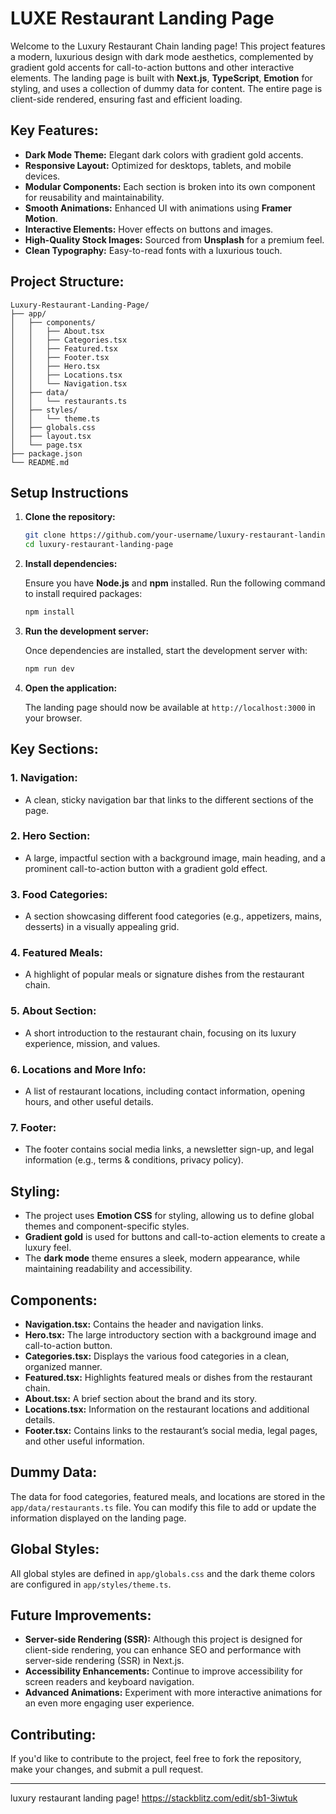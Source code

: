 # LUXE Restaurant Landing Page

Welcome to the Luxury Restaurant Chain landing page! This project features a modern, luxurious design with dark mode aesthetics, complemented by gradient gold accents for call-to-action buttons and other interactive elements. The landing page is built with **Next.js**, **TypeScript**, **Emotion** for styling, and uses a collection of dummy data for content. The entire page is client-side rendered, ensuring fast and efficient loading.

## Key Features:
- **Dark Mode Theme:** Elegant dark colors with gradient gold accents.
- **Responsive Layout:** Optimized for desktops, tablets, and mobile devices.
- **Modular Components:** Each section is broken into its own component for reusability and maintainability.
- **Smooth Animations:** Enhanced UI with animations using **Framer Motion**.
- **Interactive Elements:** Hover effects on buttons and images.
- **High-Quality Stock Images:** Sourced from **Unsplash** for a premium feel.
- **Clean Typography:** Easy-to-read fonts with a luxurious touch.

## Project Structure:

```
Luxury-Restaurant-Landing-Page/
├── app/
│   ├── components/
│   │   ├── About.tsx
│   │   ├── Categories.tsx
│   │   ├── Featured.tsx
│   │   ├── Footer.tsx
│   │   ├── Hero.tsx
│   │   ├── Locations.tsx
│   │   └── Navigation.tsx
│   ├── data/
│   │   └── restaurants.ts
│   ├── styles/
│   │   └── theme.ts
│   ├── globals.css
│   ├── layout.tsx
│   └── page.tsx
├── package.json
└── README.md
```

## Setup Instructions

1. **Clone the repository:**

   ```bash
   git clone https://github.com/your-username/luxury-restaurant-landing-page.git
   cd luxury-restaurant-landing-page
   ```

2. **Install dependencies:**

   Ensure you have **Node.js** and **npm** installed. Run the following command to install required packages:

   ```bash
   npm install
   ```

3. **Run the development server:**

   Once dependencies are installed, start the development server with:

   ```bash
   npm run dev
   ```

4. **Open the application:**

   The landing page should now be available at `http://localhost:3000` in your browser.

## Key Sections:

### 1. **Navigation:**
   - A clean, sticky navigation bar that links to the different sections of the page.

### 2. **Hero Section:**
   - A large, impactful section with a background image, main heading, and a prominent call-to-action button with a gradient gold effect.

### 3. **Food Categories:**
   - A section showcasing different food categories (e.g., appetizers, mains, desserts) in a visually appealing grid.

### 4. **Featured Meals:**
   - A highlight of popular meals or signature dishes from the restaurant chain.

### 5. **About Section:**
   - A short introduction to the restaurant chain, focusing on its luxury experience, mission, and values.

### 6. **Locations and More Info:**
   - A list of restaurant locations, including contact information, opening hours, and other useful details.

### 7. **Footer:**
   - The footer contains social media links, a newsletter sign-up, and legal information (e.g., terms & conditions, privacy policy).

## Styling:

- The project uses **Emotion CSS** for styling, allowing us to define global themes and component-specific styles.
- **Gradient gold** is used for buttons and call-to-action elements to create a luxury feel.
- The **dark mode** theme ensures a sleek, modern appearance, while maintaining readability and accessibility.

## Components:

- **Navigation.tsx:** Contains the header and navigation links.
- **Hero.tsx:** The large introductory section with a background image and call-to-action button.
- **Categories.tsx:** Displays the various food categories in a clean, organized manner.
- **Featured.tsx:** Highlights featured meals or dishes from the restaurant chain.
- **About.tsx:** A brief section about the brand and its story.
- **Locations.tsx:** Information on the restaurant locations and additional details.
- **Footer.tsx:** Contains links to the restaurant’s social media, legal pages, and other useful information.

## Dummy Data:

The data for food categories, featured meals, and locations are stored in the `app/data/restaurants.ts` file. You can modify this file to add or update the information displayed on the landing page.

## Global Styles:

All global styles are defined in `app/globals.css` and the dark theme colors are configured in `app/styles/theme.ts`.

## Future Improvements:

- **Server-side Rendering (SSR):** Although this project is designed for client-side rendering, you can enhance SEO and performance with server-side rendering (SSR) in Next.js.
- **Accessibility Enhancements:** Continue to improve accessibility for screen readers and keyboard navigation.
- **Advanced Animations:** Experiment with more interactive animations for an even more engaging user experience.

## Contributing:

If you'd like to contribute to the project, feel free to fork the repository, make your changes, and submit a pull request.

---

luxury restaurant landing page!
https://stackblitz.com/edit/sb1-3iwtuk
